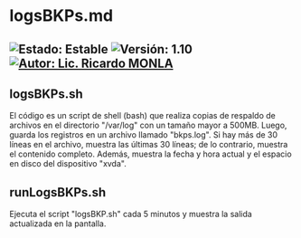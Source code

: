 # logsBKPs.md

![Estado: Estable](https://img.shields.io/badge/Estado-Estable-brightgreen)
![Versión: 1.10](https://img.shields.io/badge/Versión-0.1-blue)
[![Autor: Lic. Ricardo MONLA](https://img.shields.io/badge/Autor-Lic.%20Ricardo%20MONLA-orange)](mailto:rmonla@frlr.utn.edu.ar)
--------------  

## logsBKPs.sh

El código es un script de shell (bash) que realiza copias de respaldo de archivos en el directorio "/var/log" con un tamaño mayor a 500MB. Luego, guarda los registros en un archivo llamado "bkps.log". Si hay más de 30 líneas en el archivo, muestra las últimas 30 líneas; de lo contrario, muestra el contenido completo. Además, muestra la fecha y hora actual y el espacio en disco del dispositivo "xvda".

 
## runLogsBKPs.sh

Ejecuta el script "logsBKP.sh" cada 5 minutos y muestra la salida actualizada en la pantalla.
